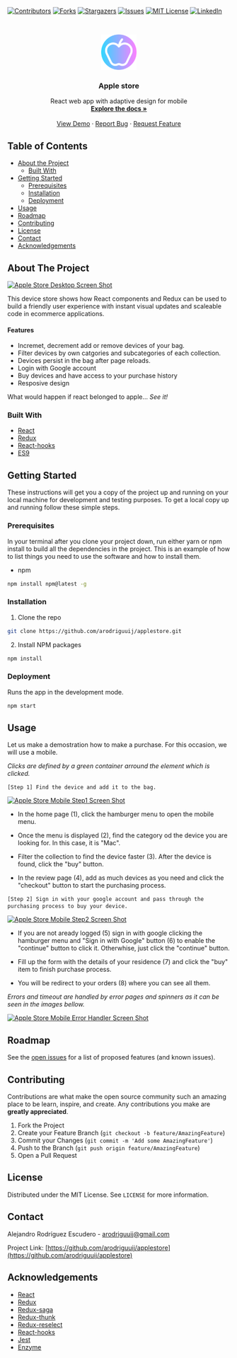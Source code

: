 [![Contributors][contributors-shield]][contributors-url]
[![Forks][forks-shield]][forks-url]
[![Stargazers][stars-shield]][stars-url]
[![Issues][issues-shield]][issues-url]
[![MIT License][license-shield]][license-url]
[![LinkedIn][linkedin-shield]][linkedin-url]

<!-- PROJECT LOGO -->
<br />
<p align="center">
  <a href="https://github.com/arodriguuij/applestore">
    <img src="public/logo512.png" alt="Logo" width="80" height="80">
  </a>

  <h3 align="center">Apple store</h3>

  <p align="center">
    React web app with adaptive design for mobile
    <br />
    <a href="https://github.com/arodriguuij/applestore"><strong>Explore the docs »</strong></a>
    <br />
    <br />
    <a href="https://apple-store-online.herokuapp.com/">View Demo</a>
    ·
    <a href="https://github.com/arodriguuij/applestore/issues">Report Bug</a>
    ·
    <a href="https://github.com/arodriguuij/applestore/issues">Request Feature</a>
  </p>
</p>


<!-- TABLE OF CONTENTS -->
## Table of Contents

* [About the Project](#about-the-project)
  * [Built With](#built-with)
* [Getting Started](#getting-started)
  * [Prerequisites](#prerequisites)
  * [Installation](#installation)
  * [Deployment](#deployment)
* [Usage](#usage)
* [Roadmap](#roadmap)
* [Contributing](#contributing)
* [License](#license)
* [Contact](#contact)
* [Acknowledgements](#acknowledgements)


<!-- ABOUT THE PROJECT -->
## About The Project

[![Apple Store Desktop Screen Shot][product-desktop-screenshot]](https://user-images.githubusercontent.com/22448366/79738565-cf505180-82f4-11ea-9227-475bab2b76fc.jpg)

This device store shows how React components and Redux can be used to build a friendly user experience with instant visual updates and scaleable code in ecommerce applications.

#### Features 
- Incremet, decrement add or remove devices of your bag.
- Filter devices by own catgories and subcategories of each collection.
- Devices persist in the bag after page reloads.
- Login with Google account
- Buy devices and have access to your purchase history
- Resposive design

What would happen if react belonged to apple... _See it!_

### Built With

* [React](https://reactjs.org/)
* [Redux](https://redux.js.org/)
* [React-hooks](https://reactjs.org/docs/hooks-intro.html)
* [ES9](https://www.ecma-international.org/ecma-262/9.0/index.html)


<!-- GETTING STARTED -->
## Getting Started
These instructions will get you a copy of the project up and running on your local machine for development and testing purposes.
To get a local copy up and running follow these simple steps.

### Prerequisites
In your terminal after you clone your project down, run either yarn or npm install to build all the dependencies in the project.
This is an example of how to list things you need to use the software and how to install them.
* npm
```sh
npm install npm@latest -g
```

### Installation
 
1. Clone the repo
```sh
git clone https://github.com/arodriguuij/applestore.git
```
2. Install NPM packages
```sh
npm install
```

### Deployment
Runs the app in the development mode.<br />
```sh
npm start
```

<!-- USAGE EXAMPLES -->
## Usage
Let us make a demostration how to make a purchase. For this occasion, we will use a mobile.

_Clicks are defined by a green container arround the element which is clicked._

```
[Step 1] Find the device and add it to the bag.
```
[![Apple Store Mobile Step1 Screen Shot][product-mobile-step1]](https://user-images.githubusercontent.com/22448366/79743340-56ed8e80-82fc-11ea-9e71-f215fd35d0f7.jpg)

* In the home page (1), click the hamburger menu to open the mobile menu.

* Once the menu is displayed (2), find the category od the device you are looking for. In this case, it is "Mac".

* Filter the collection to find the device faster (3). After the device is found, click the "buy" button.

* In the review page (4), add as much devices as you need and click the "checkout" button to start the purchasing process.

```
[Step 2] Sign in with your google account and pass through the purchasing process to buy your device.
```
[![Apple Store Mobile Step2 Screen Shot][product-mobile-step2]](https://user-images.githubusercontent.com/22448366/79743789-1e9a8000-82fd-11ea-8589-48f7e97ccb48.jpg)

* If you are not aready logged (5) sign in with google clicking the hamburger menu and "Sign in with Google" button (6) to enable the "continue" button to click it. Otherwhise, just click the "continue" button.

* Fill up the form with the details of your residence (7) and click the "buy" item to finish purchase process.

* You will be redirect to your orders (8) where you can see all them.


_Errors and timeout are handled by error pages and spinners as it can be seen in the images bellow._

[![Apple Store Mobile Error Handler Screen Shot][product-mobile-error-handler
]](https://user-images.githubusercontent.com/22448366/79748351-3249e480-8305-11ea-903b-133e5bdee43a.jpg)


<!-- ROADMAP -->
## Roadmap

See the [open issues](https://github.com/arodriguuij/applestore/issues) for a list of proposed features (and known issues).



<!-- CONTRIBUTING -->
## Contributing

Contributions are what make the open source community such an amazing place to be learn, inspire, and create. Any contributions you make are **greatly appreciated**.

1. Fork the Project
2. Create your Feature Branch (`git checkout -b feature/AmazingFeature`)
3. Commit your Changes (`git commit -m 'Add some AmazingFeature'`)
4. Push to the Branch (`git push origin feature/AmazingFeature`)
5. Open a Pull Request


<!-- LICENSE -->
## License

Distributed under the MIT License. See `LICENSE` for more information.



<!-- CONTACT -->
## Contact

Alejandro Rodríguez Escudero - arodriguuij@gmail.com

Project Link: [https://github.com/arodriguuij/applestore](https://github.com/arodriguuij/applestore)



<!-- ACKNOWLEDGEMENTS -->
## Acknowledgements

* [React](https://reactjs.org/)
* [Redux](https://redux.js.org/)
* [Redux-saga](https://redux-saga.js.org/)
* [Redux-thunk](https://github.com/reduxjs/redux-thunk)
* [Redux-reselect](https://github.com/reduxjs/reselect)
* [React-hooks](https://reactjs.org/docs/hooks-intro.html)
* [Jest](https://jestjs.io/)
* [Enzyme](https://enzymejs.github.io/enzyme/)


<!-- MARKDOWN LINKS & IMAGES -->
<!-- https://www.markdownguide.org/basic-syntax/#reference-style-links -->
[contributors-shield]: https://img.shields.io/github/contributors/arodriguuij/applestore
[contributors-url]: https://github.com/arodriguuij/applestore/graphs/contributors
[forks-shield]: https://img.shields.io/github/forks/arodriguuij/applestore
[forks-url]: https://github.com/arodriguuij/applestore/network/members
[stars-shield]: https://img.shields.io/github/stars/arodriguuij/applestore
[stars-url]: https://github.com/arodriguuij/applestore/stargazers
[issues-shield]: https://img.shields.io/github/issues/arodriguuij/applestore
[issues-url]: https://github.com/arodriguuij/applestore/issues
[license-shield]: https://img.shields.io/github/license/arodriguuij/applestore
[license-url]: https://github.com/arodriguuij/applestore/blob/master/LICENSE
[linkedin-shield]: https://img.shields.io/badge/-LinkedIn-black.svg?style=flat-square&logo=linkedin&colorB=555
[linkedin-url]: https://www.linkedin.com/in/alejandro-rodriguez-escudero-260362144/
[product-desktop-screenshot]: https://user-images.githubusercontent.com/22448366/79738565-cf505180-82f4-11ea-9227-475bab2b76fc.jpg
[product-mobile-step1]: https://user-images.githubusercontent.com/22448366/79743340-56ed8e80-82fc-11ea-9e71-f215fd35d0f7.jpg
[product-mobile-step2]: https://user-images.githubusercontent.com/22448366/79743789-1e9a8000-82fd-11ea-8589-48f7e97ccb48.jpg
[product-mobile-error-handler]: https://user-images.githubusercontent.com/22448366/79748351-3249e480-8305-11ea-903b-133e5bdee43a.jpg
